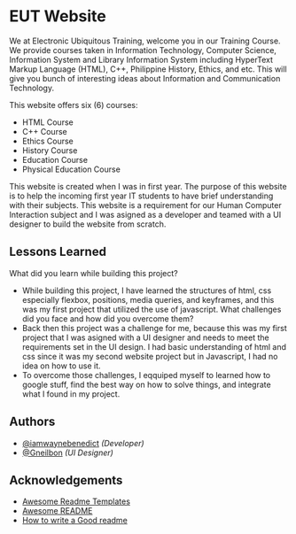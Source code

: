 # EUT Website

We at Electronic Ubiquitous Training, welcome you in our Training Course. We provide courses taken in Information Technology, Computer Science, Information System and Library Information System including HyperText Markup Language (HTML), C++, Philippine History, Ethics, and etc. This will give you bunch of interesting ideas about Information and Communication Technology.

This website offers six (6) courses:

-   HTML Course
-   C++ Course
-   Ethics Course
-   History Course
-   Education Course
-   Physical Education Course

This website is created when I was in first year. The purpose of this website is to help the incoming first year IT students to have brief understanding with their subjects. This website is a requirement for our Human Computer Interaction subject and I was asigned as a developer and teamed with a UI designer to build the website from scratch.

## Lessons Learned

What did you learn while building this project?

-   While building this project, I have learned the structures of html, css especially flexbox, positions, media queries, and keyframes, and this was my first project that utilized the use of javascript.
    What challenges did you face and how did you overcome them?
-   Back then this project was a challenge for me, because this was my first project that I was asigned with a UI designer and needs to meet the requirements set in the UI design. I had basic understanding of html and css since it was my second website project but in Javascript, I had no idea on how to use it.
-   To overcome those challenges, I eqquiped myself to learned how to google stuff, find the best way on how to solve things, and integrate what I found in my project.

## Authors

-   [@iamwaynebenedict](https://www.github.com/iamwaynebenedict) _(Developer)_
-   [@Gneilbon](https://github.com/Gneilbon) _(UI Designer)_

## Acknowledgements

-   [Awesome Readme Templates](https://awesomeopensource.com/project/elangosundar/awesome-README-templates)
-   [Awesome README](https://github.com/matiassingers/awesome-readme)
-   [How to write a Good readme](https://bulldogjob.com/news/449-how-to-write-a-good-readme-for-your-github-project)
